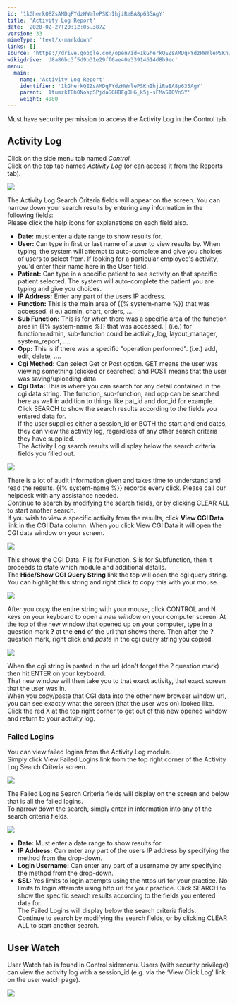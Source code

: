 ```yaml
---
id: '1kGherkQEZsAMDqFYdzHWmlePSKnIhjiReBA8p635AgY'
title: 'Activity Log Report'
date: '2020-02-27T20:12:05.387Z'
version: 33
mimeType: 'text/x-markdown'
links: []
source: 'https://drive.google.com/open?id=1kGherkQEZsAMDqFYdzHWmlePSKnIhjiReBA8p635AgY'
wikigdrive: 'd8a86bc3f5d9b31e29ff6ae40e33914614d8b9ec'
menu:
  main:
    name: 'Activity Log Report'
    identifier: '1kGherkQEZsAMDqFYdzHWmlePSKnIhjiReBA8p635AgY'
    parent: '1tumzkTBh0NospSPjdaGGHBFgQH6_k5j-sFMaSI0VnSY'
    weight: 4080
---
```

Must have security permission to access the Activity Log in the Control tab.
  
## Activity Log  
  
Click on the side menu tab named *Control.*  
Click on the top tab named *Activity Log* (or can access it from the Reports tab).
  
![](../activity-log-report.assets/1c40d2e672d4c69223928f9b56dd1fa3.png)  

The Activity Log Search Criteria fields will appear on the screen. You can narrow down your search results by entering any information in the following fields:  
Please click the help icons for explanations on each field also.
* <strong>Date:</strong> must enter a date range to show results for.
* <strong>User:</strong> Can type in first or last name of a user to view results by. When typing, the system will attempt to auto-complete and give you choices of users to select from. If looking for a particular employee's activity, you'd enter their name here in the User field.
* <strong>Patient:</strong> Can type in a specific patient to see activity on that specific patient selected. The system will auto-complete the patient you are typing and give you choices.
* <strong>IP Address:</strong> Enter any part of the users IP address.
* <strong>Function:</strong> This is the main area of {{% system-name %}} that was accessed. (i.e.) admin, chart, orders, ….
* <strong>Sub Function:</strong> This is for when there was a specific area of the function area in {{% system-name %}} that was accessed. | (i.e.) for function=admin, sub-function could be activity_log, layout_manager, system_report, ….
* <strong>Opp:</strong> This is if there was a specific "operation performed". (i.e.) add, edit, delete, ….
* <strong>Cgi Method:</strong> Can select Get or Post option. GET means the user was viewing something (clicked or searched) and POST means that the user was saving/uploading data.
* <strong>Cgi Data:</strong> This is where you can search for any detail contained in the cgi data string. The function, sub-function, and opp can be searched here as well in addition to things like pat_id and doc_id for example.
Click SEARCH to show the search results according to the fields you entered data for.  
If the user supplies either a session_id or BOTH the start and end dates, they can view the activity log, regardless of any other search criteria they have supplied.  
The Activity Log search results will display below the search criteria fields you filled out.
  
![](../activity-log-report.assets/0bffb31fc98a9d3625de68868d10bdce.png)  

There is a lot of audit information given and takes time to understand and read the results. {{% system-name %}} records every click. Please call our helpdesk with any assistance needed.  
Continue to search by modifying the search fields, or by clicking CLEAR ALL to start another search.  
If you wish to view a specific activity from the results, click **View CGI Data** link in the CGI Data column. When you click View CGI Data it will open the CGI data window on your screen.
  
![](../activity-log-report.assets/683d3a385cffcda8491218211e6615de.png)  

This shows the CGI Data. F is for Function, S is for Subfunction, then it proceeds to state which module and additional details.  
The **Hide/Show CGI Query String** link the top will open the cgi query string. You can highlight this string and right click to copy this with your mouse.
  
![](../activity-log-report.assets/36f4d9aa88a3c6809dcfb22d01f40320.png)  

After you copy the entire string with your mouse, click CONTROL and N keys on your keyboard to open a *new window* on your computer screen. At the top of the new window that opened up on your computer, type in a question mark **?** at the **end** of the url that shows there. Then after the **?** question mark, right click and *paste* in the cgi query string you copied.
  
![](../activity-log-report.assets/b0664c14d439c7c6efec6e5394095919.png)  

When the cgi string is pasted in the url (don't forget the ? question mark) then hit ENTER on your keyboard.  
That new window will then take you to that exact activity, that exact screen that the user was in.  
When you copy/paste that CGI data into the other new browser window url, you can see exactly what the screen (that the user was on) looked like.  
Click the red X at the top right corner to get out of this new opened window and return to your activity log.
  
### Failed Logins  
  
You can view failed logins from the Activity Log module.  
Simply click View Failed Logins link from the top right corner of the Activity Log Search Criteria screen.
  
![](../activity-log-report.assets/dd62d6b3ec60bcdbd376ea6277e8421d.png)  

The Failed Logins Search Criteria fields will display on the screen and below that is all the failed logins.  
To narrow down the search, simply enter in information into any of the search criteria fields.
  
![](../activity-log-report.assets/a5cad488b3436ca94dd43be00cd8338d.png)  

* <strong>Date:</strong> Must enter a date range to show results for.
* <strong>IP Address:</strong> Can enter any part of the users IP address by specifying the method from the drop-down.
* <strong>Login Username:</strong> Can enter any part of a username by any specifying the method from the drop-down.
* <strong>SSL:</strong> Yes limits to login attempts using the https url for your practice. No limits to login attempts using http url for your practice.
Click SEARCH to show the specific search results according to the fields you entered data for.  
The Failed Logins will display below the search criteria fields.  
Continue to search by modifying the search fields, or by clicking CLEAR ALL to start another search.
  
## User Watch  
  
User Watch tab is found in Control sidemenu. Users (with security privilege) can view the activity log with a session_id (e.g. via the ‘View Click Log' link on the user watch page).
  
![](../activity-log-report.assets/9a51491ec37f97f8b9ee4d9a6cf76612.png)  

